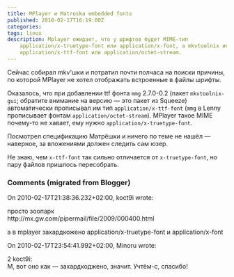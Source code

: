 ```yaml
---
title: MPlayer и Matroska embedded fonts
published: 2010-02-17T16:19:00Z
categories: 
tags: linux
description: Mplayer ожидает, что у шрифтов будет MIME-тип
    application/x-truetype-font или application/x-font, а mkvtoolnix использует
    application/x-ttf-font или application/octet-stream.
---
```


Сейчас собирал mkv'шки и потратил почти полчаса на поиски причины, по которой MPlayer не хотел отображать встроенные в файлы шрифты.

Оказалось, что при добавлении ttf фонта <code>mmg</code> 2.7.0-0.2 (пакет <code>mkvtoolnix-gui</code>; обратите внимание на версию — это пакет из Squeeze) автоматически прописывал им тип <code>application/x-ttf-font</code> (<code>mmg</code> в Lenny прописывает фонтам <code>application/octet-stream</code>). MPlayer такое MIME почему-то не хавает, ему нужно <code>application/x-truetype-font</code>.

Посмотрел спецификацию Матрёшки и ничего по теме не нашёл — наверное, за вложениями должен следить сам юзер.

Не знаю, чем <code>x-ttf-font</code> так сильно отличается от <code>x-truetype-font</code>, но пару файлов пришлось пересобрать.

<h3 id='hakyll-convert-comments-title'>Comments (migrated from Blogger)</h3>
<div class='hakyll-convert-comment'>
<p class='hakyll-convert-comment-date'>On 2010-02-17T21:38:36.232+02:00, koct9i wrote:</p>
<p class='hakyll-convert-comment-body'>
просто зоопарк<br/>
http://mx.gw.com/pipermail/file/2009/000400.html

а в mplayer захардкожено application/x-truetype-font и application/x-font
</p>
</div>

<div class='hakyll-convert-comment'>
<p class='hakyll-convert-comment-date'>On 2010-02-17T23:54:41.992+02:00, Minoru wrote:</p>
<p class='hakyll-convert-comment-body'>
2 koct9i:<br/>
М, вот оно как — захардкоджено, значит. Учтём-с, спасибо!
</p>
</div>



